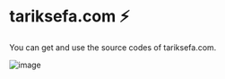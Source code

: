 # tariksefa.com ⚡

You can get and use the source codes of tariksefa.com.

![image](https://user-images.githubusercontent.com/50182711/179479276-ad7bf3bf-4552-4f14-9891-9efeb12ce80c.png)
